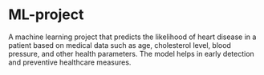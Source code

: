 # ML-project
A machine learning project that predicts the likelihood of heart disease in a patient based on medical data such as age, cholesterol level, blood pressure, and other health parameters. The model helps in early detection and preventive healthcare measures.
